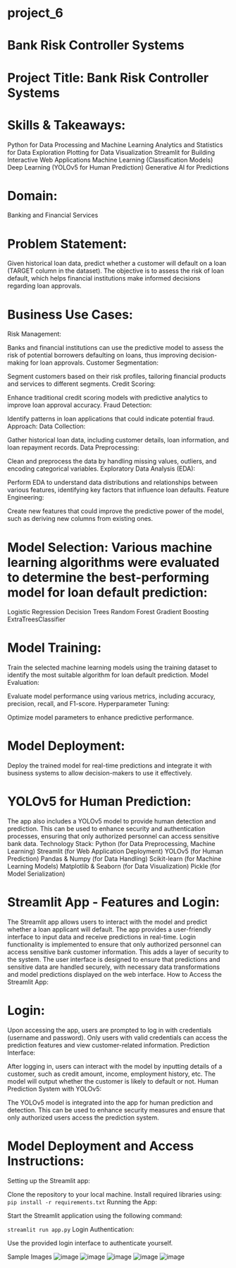 # project_6
# Bank Risk Controller Systems
# Project Title: Bank Risk Controller Systems
# Skills & Takeaways:
Python for Data Processing and Machine Learning
Analytics and Statistics for Data Exploration
Plotting for Data Visualization
Streamlit for Building Interactive Web Applications
Machine Learning (Classification Models)
Deep Learning (YOLOv5 for Human Prediction)
Generative AI for Predictions
# Domain:
Banking and Financial Services
# Problem Statement:
Given historical loan data, predict whether a customer will default on a loan (TARGET column in the dataset). The objective is to assess the risk of loan default, which helps financial institutions make informed decisions regarding loan approvals.

# Business Use Cases:
Risk Management:

Banks and financial institutions can use the predictive model to assess the risk of potential borrowers defaulting on loans, thus improving decision-making for loan approvals.
Customer Segmentation:

Segment customers based on their risk profiles, tailoring financial products and services to different segments.
Credit Scoring:

Enhance traditional credit scoring models with predictive analytics to improve loan approval accuracy.
Fraud Detection:

Identify patterns in loan applications that could indicate potential fraud.
Approach:
Data Collection:

Gather historical loan data, including customer details, loan information, and loan repayment records.
Data Preprocessing:

Clean and preprocess the data by handling missing values, outliers, and encoding categorical variables.
Exploratory Data Analysis (EDA):

Perform EDA to understand data distributions and relationships between various features, identifying key factors that influence loan defaults.
Feature Engineering:

Create new features that could improve the predictive power of the model, such as deriving new columns from existing ones.
# Model Selection: Various machine learning algorithms were evaluated to determine the best-performing model for loan default prediction:

Logistic Regression
Decision Trees
Random Forest
Gradient Boosting
ExtraTreesClassifier
# Model Training:

Train the selected machine learning models using the training dataset to identify the most suitable algorithm for loan default prediction.
Model Evaluation:

Evaluate model performance using various metrics, including accuracy, precision, recall, and F1-score.
Hyperparameter Tuning:

Optimize model parameters to enhance predictive performance.
# Model Deployment:

Deploy the trained model for real-time predictions and integrate it with business systems to allow decision-makers to use it effectively.
# YOLOv5 for Human Prediction:

The app also includes a YOLOv5 model to provide human detection and prediction. This can be used to enhance security and authentication processes, ensuring that only authorized personnel can access sensitive bank data.
Technology Stack:
Python (for Data Preprocessing, Machine Learning)
Streamlit (for Web Application Deployment)
YOLOv5 (for Human Prediction)
Pandas & Numpy (for Data Handling)
Scikit-learn (for Machine Learning Models)
Matplotlib & Seaborn (for Data Visualization)
Pickle (for Model Serialization)
# Streamlit App - Features and Login:
The Streamlit app allows users to interact with the model and predict whether a loan applicant will default.
The app provides a user-friendly interface to input data and receive predictions in real-time.
Login functionality is implemented to ensure that only authorized personnel can access sensitive bank customer information. This adds a layer of security to the system.
The user interface is designed to ensure that predictions and sensitive data are handled securely, with necessary data transformations and model predictions displayed on the web interface.
How to Access the Streamlit App:
# Login:

Upon accessing the app, users are prompted to log in with credentials (username and password).
Only users with valid credentials can access the prediction features and view customer-related information.
Prediction Interface:

After logging in, users can interact with the model by inputting details of a customer, such as credit amount, income, employment history, etc.
The model will output whether the customer is likely to default or not.
Human Prediction System with YOLOv5:

The YOLOv5 model is integrated into the app for human prediction and detection.
This can be used to enhance security measures and ensure that only authorized users access the prediction system.

# Model Deployment and Access Instructions:
Setting up the Streamlit app:

Clone the repository to your local machine.
Install required libraries using:
`pip install -r requirements.txt`
Running the App:

Start the Streamlit application using the following command:

`streamlit run app.py`
Login Authentication:

Use the provided login interface to authenticate yourself.

Sample Images
![image](https://github.com/user-attachments/assets/3e422739-1491-4295-9034-5d91d2d59f28)
![image](https://github.com/user-attachments/assets/67cbbec9-9f73-48e0-8e6e-a31214fe59e8)
![image](https://github.com/user-attachments/assets/1310ed73-74c5-45e5-a4de-86859e8937d8)
![image](https://github.com/user-attachments/assets/8e566896-c75d-4df5-b811-2fb2683fba79)
![image](https://github.com/user-attachments/assets/e1357c55-de32-425b-bc93-5c1100d7648a)







